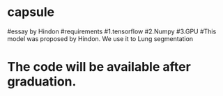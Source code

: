 # capsule
#essay by Hindon
#requirements
#1.tensorflow
#2.Numpy
#3.GPU
#This model was proposed by Hindon. We use it to Lung segmentation
# The code will be available after graduation.
